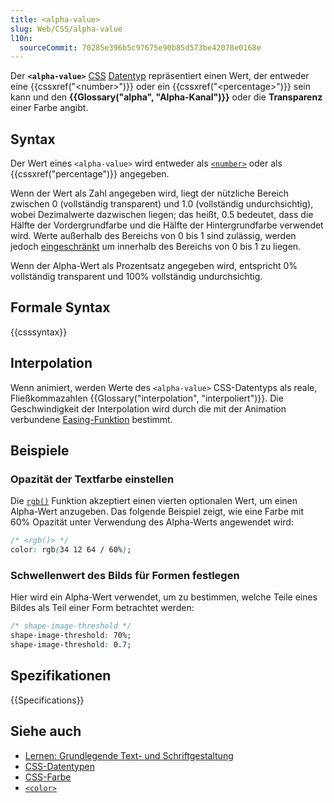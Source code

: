 ```yaml
---
title: <alpha-value>
slug: Web/CSS/alpha-value
l10n:
  sourceCommit: 70285e396b5c97675e90b85d573be42078e0168e
---
```


Der **`<alpha-value>`** [CSS](/de/docs/Web/CSS) [Datentyp](/de/docs/Web/CSS/CSS_values_and_units/CSS_data_types) repräsentiert einen Wert, der entweder eine {{cssxref("&lt;number&gt;")}} oder ein {{cssxref("&lt;percentage&gt;")}} sein kann und den **{{Glossary("alpha", "Alpha-Kanal")}}** oder die **Transparenz** einer Farbe angibt.

## Syntax

Der Wert eines `<alpha-value>` wird entweder als [`<number>`](/de/docs/Web/CSS/number) oder als {{cssxref("percentage")}} angegeben.

Wenn der Wert als Zahl angegeben wird, liegt der nützliche Bereich zwischen 0 (vollständig transparent) und 1.0 (vollständig undurchsichtig), wobei Dezimalwerte dazwischen liegen; das heißt, 0.5 bedeutet, dass die Hälfte der Vordergrundfarbe und die Hälfte der Hintergrundfarbe verwendet wird. Werte außerhalb des Bereichs von 0 bis 1 sind zulässig, werden jedoch [eingeschränkt](<https://en.wikipedia.org/wiki/Clamping_(graphics)>) um innerhalb des Bereichs von 0 bis 1 zu liegen.

Wenn der Alpha-Wert als Prozentsatz angegeben wird, entspricht 0% vollständig transparent und 100% vollständig undurchsichtig.

## Formale Syntax

{{csssyntax}}

## Interpolation

Wenn animiert, werden Werte des `<alpha-value>` CSS-Datentyps als reale, Fließkommazahlen {{Glossary("interpolation", "interpoliert")}}. Die Geschwindigkeit der Interpolation wird durch die mit der Animation verbundene [Easing-Funktion](/de/docs/Web/CSS/easing-function) bestimmt.

## Beispiele

### Opazität der Textfarbe einstellen

Die [`rgb()`](/de/docs/Web/CSS/color_value/rgb) Funktion akzeptiert einen vierten optionalen Wert, um einen Alpha-Wert anzugeben. Das folgende Beispiel zeigt, wie eine Farbe mit 60% Opazität unter Verwendung des Alpha-Werts angewendet wird:

```css
/* <rgb()> */
color: rgb(34 12 64 / 60%);
```

### Schwellenwert des Bilds für Formen festlegen

Hier wird ein Alpha-Wert verwendet, um zu bestimmen, welche Teile eines Bildes als Teil einer Form betrachtet werden:

```css
/* shape-image-threshold */
shape-image-threshold: 70%;
shape-image-threshold: 0.7;
```

## Spezifikationen

{{Specifications}}

## Siehe auch

- [Lernen: Grundlegende Text- und Schriftgestaltung](/de/docs/Learn_web_development/Core/Text_styling/Fundamentals)
- [CSS-Datentypen](/de/docs/Web/CSS/CSS_values_and_units/CSS_data_types)
- [CSS-Farbe](/de/docs/Web/CSS/CSS_colors)
- [`<color>`](/de/docs/Web/CSS/color_value)
